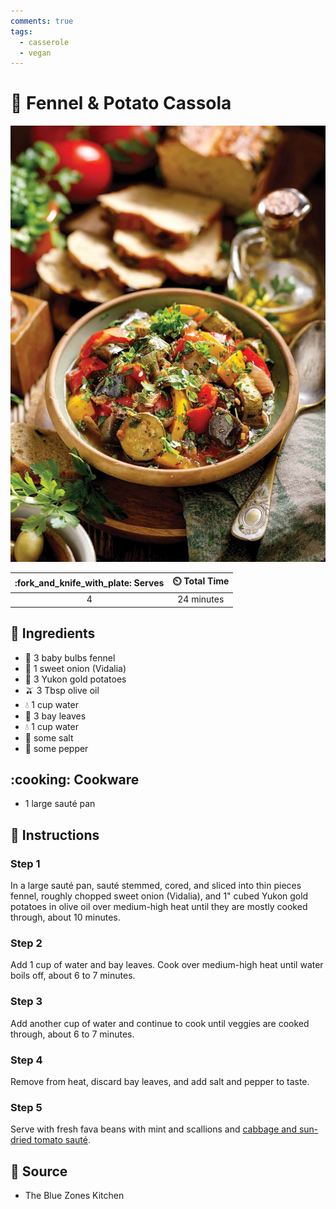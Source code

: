 ```yaml
---
comments: true
tags:
  - casserole
  - vegan
---
```

# :stew: Fennel & Potato Cassola

![Fennel and Potato Cassola](../assets/images/fennel-and-potato-cassola.jpg)

| :fork_and_knife_with_plate: Serves | :timer_clock: Total Time |
|:----------------------------------:|:-----------------------: |
| 4 | 24 minutes |

## :salt: Ingredients

- :leafy_green: 3 baby bulbs fennel
- :onion: 1 sweet onion (Vidalia)
- :potato: 3 Yukon gold potatoes
- :olive: 3 Tbsp olive oil
- :droplet: 1 cup water
- :fallen_leaf: 3 bay leaves
- :droplet: 1 cup water
- :salt: some salt
- :salt: some pepper

## :cooking: Cookware

- 1 large sauté pan

## :pencil: Instructions

### Step 1

In a large sauté pan, sauté stemmed, cored, and sliced into thin pieces fennel, roughly chopped sweet onion (Vidalia),
and 1" cubed Yukon gold potatoes in olive oil over medium-high heat until they are mostly cooked through, about 10
minutes.

### Step 2

Add 1 cup of water and bay leaves. Cook over medium-high heat until water boils off, about 6 to 7 minutes.

### Step 3

Add another cup of water and continue to cook until veggies are cooked through, about 6 to 7 minutes.

### Step 4

Remove from heat, discard bay leaves, and add salt and pepper to taste.

### Step 5

Serve with fresh fava beans with mint and scallions and [cabbage and sun-dried tomato sauté][1].

## :link: Source

- The Blue Zones Kitchen

[1]: ../main/cabbage-and-sun-dried-tomato-sauté.md
